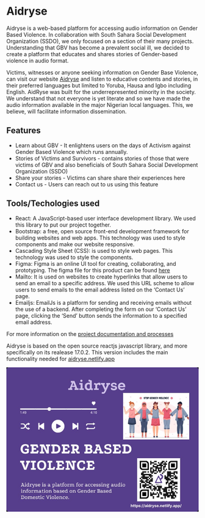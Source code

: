 # Aidryse

Aidryse is a web-based platform for accessing audio information on Gender Based Violence. In collaboration with South Sahara Social Development Organization (SSDO), we only focused on a section of their many projects. Understanding that GBV has become a prevalent social ill, we decided to create a platform that educates and shares stories of Gender-based violence in audio format.

Victims, witnesses or anyone seeking information on Gender Base Violence, can visit our website [Aidryse](https://aidryse.netlify.app/) and listen to educative contents and stories, in their preferred languages but limited to Yoruba, Hausa and Igbo including English. AidRyse was built for the underrepresented minority in the society. We understand that not everyone is yet literate and so we have made the audio information available in the major Nigerian local languages. This, we believe, will facilitate information dissemination.

## Features

- Learn about GBV - It enlightens users on the days of Activism against Gender Based Violence which runs annually.
- Stories of Victims and Survivors - contains stories of those that were victims of GBV and also beneficials of South Sahara Social Development Organization (SSDO)
- Share your stories - Victims can share share their experiences here
- Contact us - Users can reach out to us using this feature

## Tools/Techologies used

- React: A JavaScript-based user interface development library. We used this library to put our project together.
- Bootstrap: a free, open source front-end development framework for building websites and web apps.
  This technology was used to style components and make our website responsive.
- Cascading Style Sheet (CSS): is used to style web pages. This technology was used to style the components.
- Figma: Figma is an online UI tool for creating, collaborating, and prototyping. The figma file for this product can be found [here](https://www.figma.com/file/TIu5Qiin1HmEDP6dxsnFmi/Shecode?node-id=0%3A1)
- Mailto: It is used on websites to create hyperlinks that allow users to send an email to a specific address. We used this URL scheme to allow users to send emails to the email address listed on the ‘Contact Us’ page.
- Emailjs: EmailJs is a platform for sending and receiving emails without the use of a backend. After completing the form on our ‘Contact Us’ page, clicking the ‘Send’ button sends the information to a specified email address.

For more information on the [project documentation and processes](https://link.medium.com/kocr7zzGyub)

Aidryse is based on the open source reactjs javascript library, and more specifically on its realease 17.0.2. This version includes the main functionality needed for [aidryse.netlify.app](https://aidryse.netlify.app/)

<img src="src\assets\aidryse.jpg" alt="drawing" style="display: block; margin: 0 auto; width=800px; height=400px"/>
